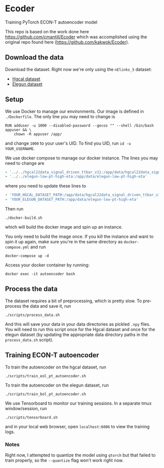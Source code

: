 # Ecoder
Training PyTorch ECON-T autoencoder model

This repo is based on the work done here https://github.com/cmantill/Ecoder which was accomplished using the original repo found here (https://github.com/kakwok/Ecoder).

## Download the data
Download the dataset. Right now we're only using the `nElinks_5` dataset:
* [Hgcal dataset](https://emdhgcalae.nrp-nautilus.io/ttbar/data/HGCal22Data_signal_driven_ttbar_v11/nElinks_5/)
* [Elegun dataset](https://emdhgcalae.nrp-nautilus.io/EleGun/low_pt_high_eta/data/nElinks_5/)


## Setup
We use Docker to manage our environments. Our image is defined in `./Dockerfile`.
The only line you may need to change is 
```
RUN adduser -u 1000 --disabled-password --gecos "" --shell /bin/bash appuser && \
    chown -R appuser /app/
```
and change `1000` to your user's UID. To find you UID, run `id -u YOUR_USERNAME`.

We use docker compose to manage our docker instance. The lines you may need to change are
```yaml
- '../../hgcal22data_signal_driven_ttbar_v11:/app/data/hgcal22data_signal_driven_ttbar_v11'
- '../../elegun-low-pt-high-eta:/app/data/elegun-low-pt-high-eta'
```
where you need to update these lines to 
```yaml
- 'YOUR_HGCAL_DATASET_PATH:/app/data/hgcal22data_signal_driven_ttbar_v11'
- 'YOUR_ELEGUN_DATASET_PATH:/app/data/elegun-low-pt-high-eta'
```

Then run 
```
./docker-build.sh
```
which will build the docker image and spin up an instance.

You only need to build the image once. If you kill the instance and want to spin it up again, make sure you're in the same directory as `docker-compose.yml` and run
```
docker-compose up -d
```

Access your docker container by running:
```
docker exec -it autoencoder bash
```

## Process the data
The dataset requires a bit of preprocessing, which is pretty slow. To pre-process the data and save it, run
```
./scripts/process_data.sh
```
And this will save your data in your data directories as pickled `.npy` files. 
You will need to run this script once for the Hgcal dataset and once for the elegun dataset (by updating the appropriate data directory paths in the `process_data.sh` script).


## Training ECON-T autoencoder
To train the autoencoder on the hgcal dataset, run
```
./scripts/train_eol_pt_autoencoder.sh
```

To train the autoencoder on the elegun dataset, run
```
./scripts/train_bol_pt_autoencoder.sh
```

We use Tensorboard to monitor our training sessions. In a separate tmux window/session, run
```
./scripts/tensorboard.sh
```
and in your local web browser, open `localhost:6006` to view the training logs.

### Notes
Right now, I attempted to quantize the model using `qtorch` but that failed to train properly, so the `--quantize` flag won't work right now.
